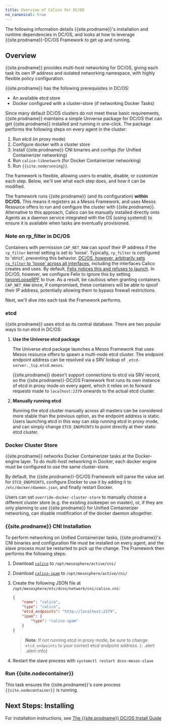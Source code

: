 ```yaml
---
title: Overview of Calico for DC/OS
no_canonical: true
---
```


The following information details {{site.prodname}}'s installation and runtime dependencies
in DC/OS, and looks at how to leverage {{site.prodname}}-DC/OS Framework to get up and running.

## Overview

{{site.prodname}} provides multi-host networking for DC/OS, giving each task its own IP
address and isolated networking namespace, with highly flexible policy configuration.

{{site.prodname}} has the following prerequisites in DC/OS:

- An available etcd store
- Docker configured with a cluster-store (if networking Docker Tasks)

Since many default DC/OS clusters do not meet these basic requirements, {{site.prodname}}
maintains a simple Universe package for DC/OS that can get {{site.prodname}}
installed and running in one-click. The package performs the following
steps on every agent in the cluster:

1. Run etcd (in proxy mode)
2. Configure docker with a cluster store
3. Install {{site.prodname}} CNI binaries and configs (for Unified Containerizer networking)
4. Run `calico-libnetwork` (for Docker Containerizer networking)
5. Run `{{site.noderunning}}`.

The framework is flexible, allowing users to enable, disable, or customize each step.
Below, we'll see what each step does, and how it can be modified.

The framework runs {{site.prodname}} (and its configuration) **within DC/OS.**
This means it registers as a Mesos Framework, and uses Mesos Resource offers
to run and configure the cluster with {{site.prodname}}. Alternative to this approach,
Calico can be manually installed directly onto Agents as a daemon service integrated
with the OS (using systemd) to ensure it is available when tasks are eventually
provisioned.

### Note on rp_filter in DC/OS

Containers with permission `CAP_NET_RAW` can spoof their IP address if the
`rp_filter` kernel setting is set to 'loose'. Typically, `rp_filter` is
configured to 'strict', preventing this behavior.
[DC/OS, however, arbitrarily sets `rp_filter` to 'loose' across all interfaces](https://dcosjira.atlassian.net/browse/DCOS-265), including the interfaces
Calico creates and uses. By default, [Felix notices this and refuses to launch](https://github.com/projectcalico/calicoctl/issues/1082#issue-168163079). In DC/OS, however, we configure Felix to ignore this by setting
[IgnoreLooseRPF](https://github.com/projectcalico/felix/blob/ab8799eaea66627e5db7717e62fca61fd9c08646/python/calico/felix/config.py#L198) to true. As a result, be cautious when granting containers `CAP_NET_RAW` since, if compromised, these
containers will be able to spoof their IP address, potentially allowing them to bypass firewall restrictions.

Next, we'll dive into each task the Framework performs.

### etcd

{{site.prodname}} uses etcd as its central database. There are two popular ways to run
etcd in DC/OS:

1. **Use the Universe etcd package**

    The Universe etcd package launches a Mesos Framework that uses Mesos resource
    offers to spawn a multi-node etcd cluster.
    The endpoint endpoint address can be resolved via a SRV lookup of
    `_etcd-server._tcp.etcd.mesos`.

    {{site.prodname}} doesn't support connections to etcd via
    SRV record, so the {{site.prodname}}-DC/OS Framework first runs its own instance
    of etcd in proxy mode on every agent, which it relies on to forward requests
    made to `localhost:2379` onwards to the actual etcd cluster.

2. **Manually running etcd**

    Running the etcd cluster manually across all masters can be considered more
    stable than the previous option, as the endpoint address is static.
    Users launching etcd in this way can skip running etcd in proxy mode, and
    can simply change `ETCD_ENDPOINTS` to point directly at their static
    etcd cluster.

### Docker Cluster Store

{{site.prodname}} networks Docker Containerizer tasks at the Docker-engine layer.
To do multi-host networking in Docker, each docker engine must be configured
to use the same cluster-store.

By default, the {{site.prodname}}-DC/OS Framework will parse the value set for `ETCD_ENDPOINTS`,
configure Docker to use it by adding it to `/etc/docker/daemon.json`,
and finally restart Docker.

Users can set `override-docker-cluster-store` to manually choose a different
cluster store (e.g. the existing zookeeper on master), or, if they are only
planning to use {{site.prodname}} for Unified Containerizer networking,
can disable modification of the docker daemon altogether.

### {{site.prodname}} CNI Installation

To perform networking on Unified Containerizer tasks, {{site.prodname}}'s CNI binaries and
configuration file must be installed on every agent, and the slave process must
be restarted to pick up the change. The Framework then performs the following steps:

1. Download [`calico`]({{site.data.versions[page.version].first.components["calico/cni"].download_calico_url}}) to `/opt/mesosphere/active/cni/`
2. Download [`calico-ipam`]({{site.data.versions[page.version].first.components["calico/cni"].download_calico_ipam_url}}) to `/opt/mesosphere/active/cni/`
3. Create the following JSON file at `/opt/mesosphere/etc/dcos/network/cni/calico.cni`:

   ```json
   {
       "name": "calico",
       "type": "calico",
       "etcd_endpoints": "http://localhost:2379",
       "ipam": {
           "type": "calico-ipam"
       }
   }
   ```
   
   > **Note**: If not running etcd in proxy mode, be sure to change `etcd_endpoints`
   to your correct etcd endpoint address.
   {: .alert .alert-info}

4. Restart the slave process with `systemctl restart dcos-mesos-slave`

### Run {{site.nodecontainer}}

This task ensures the {{site.prodname}}'s core process `{{site.nodecontainer}}` is running.

## Next Steps: Installing

For installation instructions, see [The {{site.prodname}} DC/OS Install Guide]({{site.baseurl}}/{{page.version}}/getting-started/mesos/installation/dc-os/framework)
